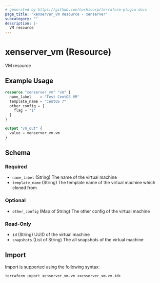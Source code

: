 ```yaml
---
# generated by https://github.com/hashicorp/terraform-plugin-docs
page_title: "xenserver_vm Resource - xenserver"
subcategory: ""
description: |-
  VM resource
---
```


# xenserver_vm (Resource)

VM resource

## Example Usage

```terraform
resource "xenserver_vm" "vm" {
  name_label    = "Test CentOS VM"
  template_name = "CentOS 7"
  other_config = {
    flag = "1"
  }
}

output "vm_out" {
  value = xenserver_vm.vm
}
```

<!-- schema generated by tfplugindocs -->
## Schema

### Required

- `name_label` (String) The name of the virtual machine
- `template_name` (String) The template name of the virtual machine which cloned from

### Optional

- `other_config` (Map of String) The other config of the virtual machine

### Read-Only

- `id` (String) UUID of the virtual machine
- `snapshots` (List of String) The all snapshots of the virtual machine

## Import

Import is supported using the following syntax:

```shell
terraform import xenserver_vm.vm <xenserver_vm.vm.id>
```
